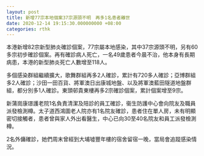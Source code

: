```yaml
---
layout: post
title: 新增77宗本地個案37宗源頭不明　再多1名患者離世
date: 2020-12-14 19:15:30.000000000 +08:00
categories: rthk
---
```


本港新增82宗新型肺炎確診個案，77宗屬本地感染，其中37宗源頭不明，另有60多宗初步確診個案。再有確診病人死亡，一名49歲患者今晨不治，他本身有長期病患，本港的新型肺炎死亡人數增至118人。

多個感染群組繼續擴大，歌舞群組再多2人確診，累計有720多人確診；亞博群組多2人確診；沙田一田百貨、將軍澳日出康城地盤、以及將軍澳藍田隧道地盤群組，都分別多1人確診。東頭邨貴東樓再多2宗確診個案，累計個案增至9宗。

新蒲崗康璟護老院1名負責清潔及陪診的員工確診，衞生防護中心會向院友及職員派發檢測樽。太子道西鴻圖老人院亦有1名院友確診，患者住在單人房，未有明顯密切接觸者，患者曾與家人外出看醫生，中心已向30至40名院友和員工派發檢測樽。

2名外傭確診，她們周末曾經到大埔墟豐年樓的宿舍留宿一晚，當局會追蹤感染情況。
